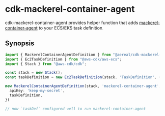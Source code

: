 # cdk-mackerel-container-agent

cdk-mackerel-container-agent provides helper function that adds [mackerel-container-agent][] to your ECS/EKS task definition.

## Synopsis

```typescript
import { MackerelContainerAgentDefinition } from "@aereal/cdk-mackerel-container-agent";
import { Ec2TaskDefinition } from "@aws-cdk/aws-ecs";
import { Stack } from "@aws-cdk/cdk";

const stack = new Stack();
const taskDefinition = new Ec2TaskDefinition(stack, "TaskDefinition", {});

new MackerelContainerAgentDefinition(stack, 'mackerel-container-agent', {
  apiKey: 'keep-my-secret',
  taskDefinition,
})

// now `taskDef` configured well to run mackerel-container-agent
```

[aws-cdk]: https://github.com/awslabs/aws-cdk
[mackerel-container-agent]: https://github.com/mackerelio/mackerel-container-agent
